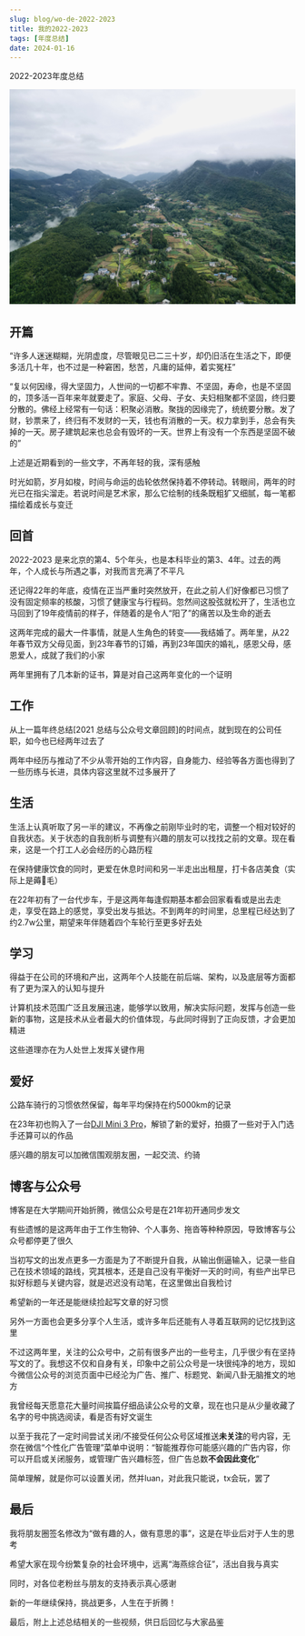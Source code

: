 ```yaml
---
slug: blog/wo-de-2022-2023
title: 我的2022-2023
tags: [年度总结]
date: 2024-01-16
---
```


2022-2023年度总结
<!--truncate-->
![20240116-01](./images/20240116-01.jpg)

## 开篇

“许多人迷迷糊糊，光阴虚度，尽管眼见已二三十岁，却仍旧活在生活之下，即便多活几十年，也不过是一种窘困，愁苦，凡庸的延伸，着实冤枉”


“复以何因缘，得大坚固力，人世间的一切都不牢靠、不坚固，寿命，也是不坚固的，顶多活一百年来年就要走了。家庭、父母、子女、夫妇相聚都不坚固，终归要分散的。佛经上经常有一句话：积聚必消散。聚拢的因缘完了，统统要分散。发了财，钞票来了，终归有不发财的一天，钱也有消散的一天。权力拿到手，总会有失掉的一天。房子建筑起来也总会有毁坏的一天。世界上有没有一个东西是坚固不破的”


上述是近期看到的一些文字，不再年轻的我，深有感触


时光如箭，岁月如梭，时间与命运的齿轮依然保持着不停转动。转眼间，两年的时光已在指尖溜走。若说时间是艺术家，那么它绘制的线条既粗犷又细腻，每一笔都描绘着成长与变迁


## 回首

2022-2023 是来北京的第4、5个年头，也是本科毕业的第3、4年。过去的两年，个人成长与所遇之事，对我而言充满了不平凡


还记得22年的年底，疫情在正当严重时突然放开，在此之前人们好像都已习惯了没有固定频率的核酸，习惯了健康宝与行程码。忽然间这股弦就松开了，生活也立马回到了19年疫情前的样子，伴随着的是令人“阳了”的痛苦以及生命的逝去


这两年完成的最大一件事情，就是人生角色的转变——我结婚了。两年里，从22年春节双方父母见面，到23年春节的订婚，再到23年国庆的婚礼，感恩父母，感恩爱人，成就了我们的小家


两年里拥有了几本新的证书，算是对自己这两年变化的一个证明


## 工作

从上一篇年终总结[2021 总结与公众号文章回顾]的时间点，就到现在的公司任职，如今也已经两年过去了

两年中经历与推动了不少从零开始的工作内容，自身能力、经验等各方面也得到了一些历练与长进，具体内容这里就不过多展开了

## 生活

生活上认真听取了另一半的建议，不再像之前刚毕业时的宅，调整一个相对较好的自我状态。关于状态的自我剖析与调整有兴趣的朋友可以找找之前的文章。现在看来，这是一个打工人必会经历的心路历程

在保持健康饮食的同时，更爱在休息时间和另一半走出出租屋，打卡各店美食（实际上是薅🐑毛）

在22年初有了一台代步车，于是这两年每逢假期基本都会回家看看或是出去走走，享受在路上的感觉，享受出发与抵达。不到两年的时间里，总里程已经达到了约2.7w公里，期望来年伴随着四个车轮行至更多好去处


## 学习

得益于在公司的环境和产出，这两年个人技能在前后端、架构，以及底层等方面都有了更为深入的认知与提升

计算机技术范围广泛且发展迅速，能够学以致用，解决实际问题，发挥与创造一些新的事物，这是技术从业者最大的价值体现，与此同时得到了正向反馈，才会更加精进

这些道理亦在为人处世上发挥关键作用


## 爱好

公路车骑行的习惯依然保留，每年平均保持在约5000km的记录

在23年初也购入了一台[DJI Mini 3 Pro](https://www.dji.com/mini-3-pro)，解锁了新的爱好，拍摄了一些对于入门选手还算可以的作品

感兴趣的朋友可以加微信围观朋友圈，一起交流、约骑


## 博客与公众号

博客是在大学期间开始折腾，微信公众号是在21年初开通同步发文

有些遗憾的是这两年由于工作生物钟、个人事务、拖沓等种种原因，导致博客与公众号都停更了很久

当初写文的出发点更多一方面是为了不断提升自我，从输出倒逼输入，记录一些自己在技术领域的路线，究其根本，还是自己没有平衡好一天的时间，有些产出早已拟好标题与关键内容，就是迟迟没有动笔，在这里做出自我检讨

希望新的一年还是能继续捡起写文章的好习惯

另外一方面也会更多分享个人生活，或许多年后还能有人寻着互联网的记忆找到这里


不过这两年里，关注的公众号中，之前有很多产出的一些号主，几乎很少有在坚持写文的了。我想这不仅和自身有关，印象中之前公众号是一块很纯净的地方，现如今微信公众号的浏览页面中已经沦为广告、推广、标题党、新闻八卦无脑推文的地方

我曾经每天愿意花大量时间挨篇仔细品读公众号的文章，现在也只是从少量收藏了名字的号中挑选阅读，看是否有好文诞生

以至于我花了一定时间尝试关闭/不接受任何公众号区域推送**未关注**的号内容，无奈在微信“个性化广告管理”菜单中说明：“智能推荐你可能感兴趣的广告内容，你可以开启或关闭服务，或管理广告兴趣标签，但广告总数**不会因此变化**”

简单理解，就是你可以设置关闭，然并luan，对此我只能说，tx会玩，罢了


## 最后

我将朋友圈签名修改为“做有趣的人，做有意思的事”，这是在毕业后对于人生的思考

希望大家在现今纷繁复杂的社会环境中，远离“海燕综合征”，活出自我与真实

同时，对各位老粉丝与朋友的支持表示真心感谢

新的一年继续保持，挑战更多，人生在于折腾！


最后，附上上述总结相关的一些视频，供日后回忆与大家品鉴
